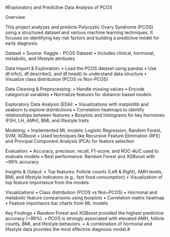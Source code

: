 #Exploratory and Predictive Data Analysis of PCOS

Overview

This project analyzes and predicts Polycystic Ovary Syndrome (PCOS) using a structured dataset and various machine learning techniques. It focuses on identifying key risk factors and building a predictive model for early diagnosis.

Dataset
•	Source: Kaggle - PCOS Dataset
•	Includes clinical, hormonal, metabolic, and lifestyle attributes

Data Import & Exploration:
•	Load the PCOS dataset using pandas
•	Use df.info(), df.describe(), and df.head() to understand data structure
•	Visualize class distribution (PCOS vs Non-PCOS)

Data Cleaning & Preprocessing:
•	Handle missing values
•	Encode categorical variables
•	Normalize features for distance-based models

Exploratory Data Analysis (EDA):
•	Visualizations with matplotlib and seaborn to explore distributions
•	Correlation heatmaps to identify relationships between features
•	Boxplots and histograms for key hormones (FSH, LH, AMH), BMI, and lifestyle traits

Modeling:
•	Implemented ML models: Logistic Regression, Random Forest, SVM, XGBoost
•	Used techniques like Recursive Feature Elimination (RFE) and Principal Component Analysis (PCA) for feature selection

Evaluation:
•	Accuracy, precision, recall, F1-score, and ROC-AUC used to evaluate models
•	Best performance: Random Forest and XGBoost with ~99% accuracy

Insights & Output:
•	Top features: Follicle counts (Left & Right), AMH levels, BMI, and lifestyle indicators (e.g., fast food consumption)
•	Visualization of top feature importance from the models

Visualizations
•	Class distribution (PCOS vs Non-PCOS)
•	Hormonal and metabolic feature comparisons using boxplots
•	Correlation matrix heatmap
•	Feature importance bar charts from ML models

Key Findings
•	Random Forest and XGBoost provided the highest predictive accuracy (~99%).
•	PCOS is strongly associated with elevated AMH, follicle counts, BMI, and lifestyle behaviors.
•	A combination of hormonal and lifestyle data provides the most effective diagnosis model.#


